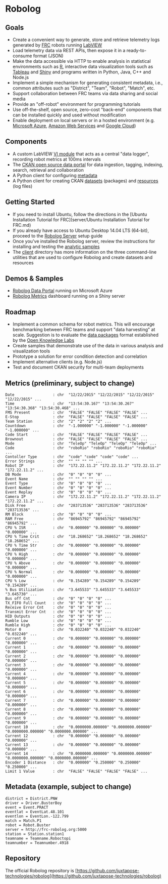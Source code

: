 # Robolog

## Goals
* Create a convenient way to generate, store and retrieve telemetry logs generated by [FRC](http://www.firstinspires.org/robotics/frc) robots running [LabVIEW](http://www.ni.com/labview/)
* Load telemetry data via REST APIs, then expose it in a ready-to-consume format (JSON)
* Make the data accessible via HTTP to enable analysis in statistical environments such as [R](https://www.r-project.org/), interactive data visualization tools such as [Tableau](http://www.tableau.com/first-robotics) and [Shiny](https://www.rstudio.com/products/shiny/shiny-user-showcase/) and programs written in Python, Java, C++ and Node.js
* Implement a simple mechanism for generating consistent metadata, i.e., common attributes such as "District", "Team", "Robot", "Match", etc.
* Support collaboration between FRC teams via data sharing and social media
* Provide an "off-robot" environment for programming tutorials
* Use off-the-shelf, open source, zero-cost "back-end" components that can be installed quickly and used without modification
* Enable deployment on local servers or in a hosted environment (e.g. [Microsoft Azure](https://azure.microsoft.com/), [Amazon Web Services](https://aws.amazon.com/) and [Google Cloud](https://cloud.google.com/))


## Components
* A custom LabVIEW [VI module](http://www.ni.com/pdf/manuals/372668d.pdf) that acts as a central "data logger", recording robot metrics at 100ms intervals
* The [CKAN open source data portal](http://ckan.org/) for data ingestion, tagging, indexing, search, retrieval and collaboration 
* A Python client for configuring [metadata](https://github.com/dhenryopen/FRC-2016/blob/master/Robolog/client/set_robolog_config.py)
* A Python client for creating CKAN [datasets](https://github.com/dhenryopen/FRC-2016/blob/master/Robolog/client/create_robolog_dataset.py) (packages) and [resources](https://github.com/dhenryopen/FRC-2016/blob/master/Robolog/client/create_robolog_resource.py) (log files)

## Getting Started

* If you need to install Ubuntu, follow the directions in the [Ubuntu Installation Tutorial for FRC](server/Ubuntu Installation Tutorial for FRC.md)
* If you already have access to Ubuntu Desktop 14.04 LTS (64-bit), proceed to the [Robolog Server](server/README.md) setup guide 
* Once you've installed the Robolog server, review the instructions for installing and testing the [analytic samples](analytics/README.md)
* The [client](client/README.md) directory has more information on the three command-line utilities that are used to configure Robolog and create datasets and resources

## Demos & Samples
* [Robolog Data Portal](http://frc-robolog.org:5000) running on Microsoft Azure
* [Robolog Metrics](htp://frc-robolog.org:3838/shiny-dashboard-prototype) dashboard running on a Shiny server

## Roadmap
* Implement a common schema for robot metrics. This will encourage benchmarking between FRC teams and support "data harvesting" at scale. Suggestion is to evaluate the [data packages](http://dataprotocols.org/tabular-data-package/) format established by the [Open Knowledge Labs](http://okfnlabs.org/)
* Create samples that demonstrate use of the data in various analysis and visualization tools
* Prototype a solution for error condition detection and correlation
* Implement alternative clients (e.g. Node.js) 
* Test and document CKAN security for multi-team deployments

## Metrics (preliminary, subject to change)
    Date                 : chr  "12/22/2015" "12/22/2015" "12/22/2015" "12/22/2015" ...
    Time                 : chr  "13:54:30.167" "13:54:30.267" "13:54:30.368" "13:54:30.468" ...
    FMS Present          : chr  "FALSE" "FALSE" "FALSE" "FALSE" ...
    E-Stop               : chr  "FALSE" "FALSE" "FALSE" "FALSE" ...
    Team Station         : chr  "2" "2" "2" "2" ...
    Countdown            : chr  "-1.000000" "-1.000000" "-1.000000" "-1.000000" ...
    Code Start           : chr  "FALSE" "FALSE" "FALSE" "FALSE" ...
    Brownout             : chr  "FALSE" "FALSE" "FALSE" "FALSE" ...
    Mode                 : chr  "TeleOp" "TeleOp" "TeleOp" "TeleOp" ...
    Code                 : chr  "roboRio" "roboRio" "roboRio" "roboRio" ...
    Contoller Type       : chr  "code" "code" "code" "code" ...
    Error Strings        : chr  "" "" "" "" ...
    Robot IP             : chr  "172.22.11.2" "172.22.11.2" "172.22.11.2" "172.22.11.2" ...
    DB Mode              : chr  "0" "0" "0" "0" ...
    Event Name           : chr  "" "" "" "" ...
    Event Type           : chr  "0" "0" "0" "0" ...
    Event Number         : chr  "0" "0" "0" "0" ...
    Event Replay         : chr  "0" "0" "0" "0" ...
    Camera IP            : chr  "172.22.11.2" "172.22.11.2" "172.22.11.2" "172.22.11.2" ...
    Disk Free            : chr  "283713536" "283713536" "283713536" "283713536" ...
    RM Block             : chr  "0" "0" "0" "0" ...
    RAM Free             : chr  "86945792" "86945792" "86945792" "86945792" ...
    CPU % ISR            : chr  "0.000000" "0.000000" "0.000000" "0.000000" ...
    CPU % Time Crit      : chr  "18.268652" "18.268652" "18.268652" "18.268652" ...
    CPU % Time Str       : chr  "0.000000" "0.000000" "0.000000" "0.000000" ...
    CPU % High           : chr  "0.000000" "0.000000" "0.000000" "0.000000" ...
    CPU % Above          : chr  "0.000000" "0.000000" "0.000000" "0.000000" ...
    CPU % Normal         : chr  "0.000000" "0.000000" "0.000000" "0.000000" ...
    CPU % Low            : chr  "0.154289" "0.154289" "0.154289" "0.154289" ...
    % Bus Utilization    : chr  "3.645533" "3.645533" "3.645533" "3.645730" ...
    Bus off Cnt          : chr  "0" "0" "0" "0" ...
    TX_FIFO Full Count   : chr  "0" "0" "0" "0" ...
    Receive Error Cnt    : chr  "0" "0" "0" "0" ...
    Transmit Error Cnt   : chr  "0" "0" "0" "0" ...
    HID Outputs          : chr  "0" "0" "0" "0" ...
    Rumble Low           : chr  "0" "0" "0" "0" ...
    Rumble High          : chr  "0" "0" "0" "0" ...
    Motor 0              : chr  "0.032240" "0.032240" "0.032240" "0.032240" ...
    Current 0            : chr  "0.000000" "0.000000" "0.000000" "0.000000" ...
    Current 1            : chr  "0.000000" "0.000000" "0.000000" "0.000000" ...
    Current 2            : chr  "0.000000" "0.000000" "0.000000" "0.000000" ...
    Current 3            : chr  "0.000000" "0.000000" "0.000000" "0.000000" ...
    Current 4            : chr  "0.000000" "0.000000" "0.000000" "0.000000" ...
    Current 5            : chr  "0.000000" "0.000000" "0.000000" "0.000000" ...
    Current 6            : chr  "0.000000" "0.000000" "0.000000" "0.000000" ...
    Current 7            : chr  "0.000000" "0.000000" "0.000000" "0.000000" ...
    Current 8            : chr  "0.000000" "0.000000" "0.000000" "0.000000" ...
    Current 9            : chr  "0.000000" "0.000000" "0.000000" "0.000000" ...
    Current 10           : chr  "0.0000000.000000" "0.0000000.000000" "0.0000000.000000" "0.0000000.000000" ...
    Current 12           : chr  "0.000000" "0.000000" "0.000000" "0.000000" ...
    Current 13           : chr  "0.000000" "0.000000" "0.000000" "0.000000" ...
    Current 14           : chr  "0.0000000.000000" "0.0000000.000000" "0.0000000.000000" "0.0000000.000000" ...
    Encoder 1 Distance   : chr  "0.000000" "0.250000" "0.250000" "0.250000" ...
    Limit 1 Value        : chr  "FALSE" "FALSE" "FALSE" "FALSE" ...
## Metadata (example, subject to change)
    district = District.PNW
    driver = Driver.BusterBoy
    event = Event.PRACT
    eventlat = EventLat.48.101
    eventlon = EventLon.-122.799
    match = Match.P1
    robot = Robot.Buster
    server = http://frc-robolog.org:5000
    station = Station.station1
    teamname = Teamname.Roboctopi
    teamnumber = Teamnumber.4918

## Repository

The official Robolog repository is [https://github.com/juxtapose-technologies/robolog](https://github.com/juxtapose-technologies/robolog)